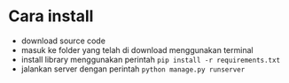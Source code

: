 # Cara install
- download source code
- masuk ke folder yang telah di download menggunakan terminal
- install library menggunakan perintah `pip install -r requirements.txt`
- jalankan server dengan perintah `python manage.py runserver`
